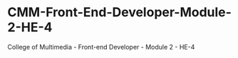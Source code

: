 # CMM-Front-End-Developer-Module-2-HE-4
College of Multimedia - Front-end Developer - Module 2 - HE-4
